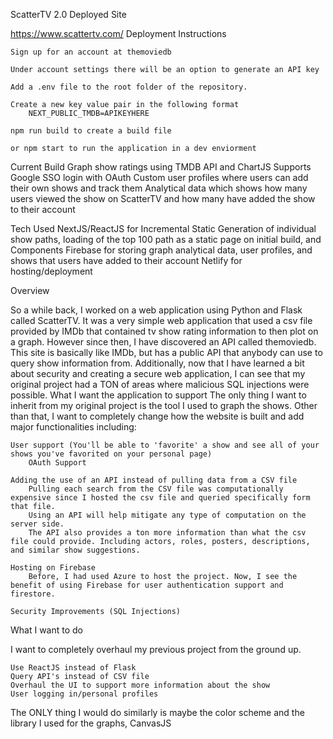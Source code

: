 ScatterTV 2.0
Deployed Site

https://www.scattertv.com/
Deployment Instructions

    Sign up for an account at themoviedb

    Under account settings there will be an option to generate an API key

    Add a .env file to the root folder of the repository.

    Create a new key value pair in the following format
        NEXT_PUBLIC_TMDB=APIKEYHERE

    npm run build to create a build file

    or npm start to run the application in a dev enviorment

Current Build
    Graph show ratings using TMDB API and ChartJS
    Supports Google SSO login with OAuth
    Custom user profiles where users can add their own shows and track them
    Analytical data which shows how many users viewed the show on ScatterTV and how many have added the show to their account

Tech Used
    NextJS/ReactJS for Incremental Static Generation of individual show paths, loading of the top 100 path as a static page on initial build, and Components
    Firebase for storing graph analytical data, user profiles, and shows that users have added to their account
    Netlify for hosting/deployment
    


Overview

So a while back, I worked on a web application using Python and Flask called ScatterTV. It was a very simple web application that used a csv file provided by IMDb that contained tv show rating information to then plot on a graph. However since then, I have discovered an API called themoviedb. This site is basically like IMDb, but has a public API that anybody can use to query show information from. Additionally, now that I have learned a bit about security and creating a secure web application, I can see that my original project had a TON of areas where malicious SQL injections were possible.
What I want the application to support
The only thing I want to inherit from my original project is the tool I used to graph the shows. Other than that, I want to completely change how the website is built and add major functionalities including:

    User support (You'll be able to 'favorite' a show and see all of your shows you've favorited on your personal page)
        OAuth Support

    Adding the use of an API instead of pulling data from a CSV file
        Pulling each search from the CSV file was computationally expensive since I hosted the csv file and queried specifically form that file.
        Using an API will help mitigate any type of computation on the server side.
        The API also provides a ton more information than what the csv file could provide. Including actors, roles, posters, descriptions, and similar show suggestions.

    Hosting on Firebase
        Before, I had used Azure to host the project. Now, I see the benefit of using Firebase for user authentication support and firestore.

    Security Improvements (SQL Injections)

What I want to do

I want to completely overhaul my previous project from the ground up.

    Use ReactJS instead of Flask
    Query API's instead of CSV file
    Overhaul the UI to support more information about the show
    User logging in/personal profiles

The ONLY thing I would do similarly is maybe the color scheme and the library I used for the graphs, CanvasJS